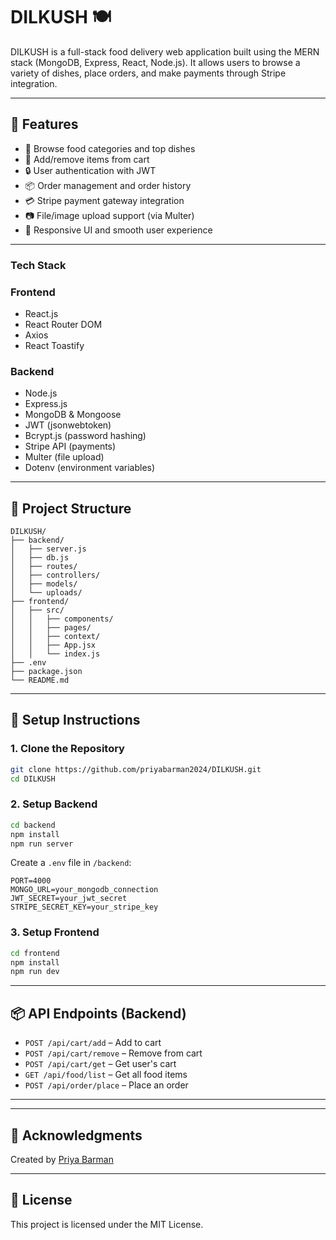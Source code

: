 # DILKUSH 🍽️

DILKUSH is a full-stack food delivery web application built using the MERN stack (MongoDB, Express, React, Node.js). It allows users to browse a variety of dishes, place orders, and make payments through Stripe integration.

---

## 🚀 Features

- 🍱 Browse food categories and top dishes
- 🛒 Add/remove items from cart
- 🔒 User authentication with JWT
- 📦 Order management and order history
- 💳 Stripe payment gateway integration
- 📷 File/image upload support (via Multer)
- 🔄 Responsive UI and smooth user experience

---

###  Tech Stack

### Frontend
- React.js
- React Router DOM
- Axios
- React Toastify

### Backend
- Node.js
- Express.js
- MongoDB & Mongoose
- JWT (jsonwebtoken)
- Bcrypt.js (password hashing)
- Stripe API (payments)
- Multer (file upload)
- Dotenv (environment variables)

---

## 📂 Project Structure

```
DILKUSH/
├── backend/
│   ├── server.js
│   ├── db.js
│   ├── routes/
│   ├── controllers/
│   ├── models/
│   └── uploads/
├── frontend/
│   ├── src/
│   │   ├── components/
│   │   ├── pages/
│   │   ├── context/
│   │   ├── App.jsx
│   │   └── index.js
├── .env
├── package.json
└── README.md
```

---

## 🔧 Setup Instructions

### 1. Clone the Repository
```bash
git clone https://github.com/priyabarman2024/DILKUSH.git
cd DILKUSH
```

### 2. Setup Backend
```bash
cd backend
npm install
npm run server
```
Create a `.env` file in `/backend`:
```env
PORT=4000
MONGO_URL=your_mongodb_connection
JWT_SECRET=your_jwt_secret
STRIPE_SECRET_KEY=your_stripe_key
```

### 3. Setup Frontend
```bash
cd frontend
npm install
npm run dev
```

---

## 📦 API Endpoints (Backend)
- `POST /api/cart/add` – Add to cart
- `POST /api/cart/remove` – Remove from cart
- `POST /api/cart/get` – Get user's cart
- `GET /api/food/list` – Get all food items
- `POST /api/order/place` – Place an order

---

---

## 🙌 Acknowledgments
Created by [Priya Barman](https://github.com/priyabarman2024)

---

## 📃 License
This project is licensed under the MIT License.

